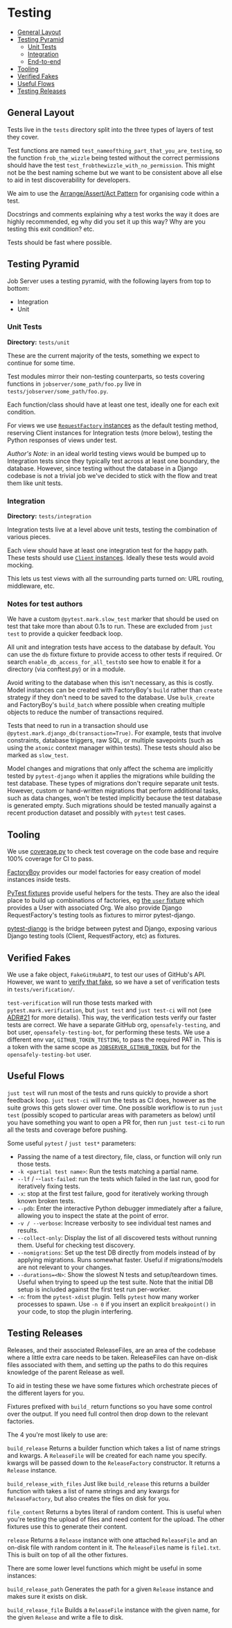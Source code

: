 # Testing

- [General Layout](#general-layout)
- [Testing Pyramid](#testing-pyramid)
  - [Unit Tests](#unit-tests)
  - [Integration](#integration)
  - [End-to-end](#end-to-end)
- [Tooling](#tooling)
- [Verified Fakes](#verified-fakes)
- [Useful Flows](#useful-flows)
- [Testing Releases](#testing-releases)

## General Layout
Tests live in the `tests` directory split into the three types of layers of test they cover.

Test functions are named `test_nameofthing_part_that_you_are_testing`, so the function `frob_the_wizzle` being tested without the correct permissions should have the test `test_frobthewizzle_with_no_permission`.
This might not be the best naming scheme but we want to be consistent above all else to aid in test discoverability for developers.

We aim to use the [Arrange/Assert/Act Pattern](https://java-design-patterns.com/patterns/arrange-act-assert/) for organising code within a test.

Docstrings and comments explaining why a test works the way it does are highly recommended, eg why did you set it up this way? Why are you testing this exit condition? etc.

Tests should be fast where possible.


## Testing Pyramid

Job Server uses a testing pyramid, with the following layers from top to bottom:

* Integration
* Unit

### Unit Tests
**Directory:** `tests/unit`

These are the current majority of the tests, something we expect to continue for some time.

Test modules mirror their non-testing counterparts, so tests covering functions in `jobserver/some_path/foo.py` live in `tests/jobserver/some_path/foo.py`.

Each function/class should have at least one test, ideally one for each exit condition.

For views we use [`RequestFactory` instances](https://docs.djangoproject.com/en/5.1/topics/testing/advanced/#the-request-factory) as the default testing method, reserving Client instances for Integration tests (more below), testing the Python responses of views under test.

*Author's Note:* in an ideal world testing views would be bumped up to Integration tests since they typically test across at least one boundary, the database.
However, since testing without the database in a Django codebase is not a trivial job we've decided to stick with the flow and treat them like unit tests.


### Integration
**Directory:** `tests/integration`

Integration tests live at a level above unit tests, testing the combination of various pieces.

Each view should have at least one integration test for the happy path.
These tests should use [`Client` instances](https://docs.djangoproject.com/en/5.1/topics/testing/tools/#the-test-client).
Ideally these tests would avoid mocking.

This lets us test views with all the surrounding parts turned on: URL routing, middleware, etc.

### Notes for test authors

We have a custom `@pytest.mark.slow_test` marker that should be used on test
that take more than about 0.1s to run. These are excluded from `just test` to
provide a quicker feedback loop.

All unit and integration tests have access to the database by default. You can
use the `db` fixture fixture to provide access to other tests if required. Or
search `enable_db_access_for_all_tests`to see how to enable it for a directory
(via conftest.py) or in a module.

Avoid writing to the database when this isn't necessary, as this is costly.
Model instances can be created with FactoryBoy's `build` rather than `create`
strategy if they don't need to be saved to the database. Use `bulk_create` and
FactoryBoy's `build_batch` where possible when creating multiple objects to
reduce the number of transactions required.

Tests that need to run in a transaction should use
`@pytest.mark.django_db(transaction=True)`. For example, tests that involve
constraints, database triggers, raw SQL, or multiple savepoints (such as using
the `atomic` context manager within tests).  These tests should also be marked
as `slow_test`.

Model changes and migrations that only affect the schema are implicitly tested
by `pytest-django` when it applies the migrations while building the test
database. These types of migrations don't require separate unit tests. However,
custom or hand-written migrations that perform additional tasks, such as data
changes, won't be tested implicitly because the test database is generated
empty. Such migrations should be tested manually against a recent production
dataset and possibly with `pytest` test cases.


## Tooling
We use [coverage.py](https://coverage.readthedocs.io/) to check test coverage on the code base and require 100% coverage for CI to pass.

[FactoryBoy](https://factoryboy.readthedocs.io/) provides our model factories for easy creation of model instances inside tests.

[PyTest fixtures](https://docs.pytest.org/en/latest/reference/fixtures.html) provide useful helpers for the tests.
They are also the ideal place to build up combinations of factories, eg [the `user` fixture](https://github.com/opensafely-core/job-server/blob/62a376aa120542d246efd854bc1d4de1b70a60cf/tests/conftest.py#L63-L77) which provides a User with associated Org.
We also provide Django RequestFactory's testing tools as fixtures to mirror pytest-django.

[pytest-django](https://pytest-django.readthedocs.io/en/latest/) is the bridge between pytest and Django, exposing various Django testing tools (Client, RequestFactory, etc) as fixtures.


## Verified Fakes
We use a fake object, `FakeGitHubAPI`, to test our uses of GitHub's API.
However, we want to [verify that fake](https://pythonspeed.com/articles/verified-fakes/), so we have a set of verification tests in `tests/verification/`.

`test-verification` will run those tests marked with `pytest.mark.verification`, but `just test` and `just test-ci` will not (see [ADR#21](docs/adr/0022-move-verification-tests.md) for more details).
This way, the verification tests verify our faster tests are correct.
We have a separate GitHub org, `opensafely-testing`, and bot user, `opensafely-testing-bot`, for performing these tests.
We use a different env var, `GITHUB_TOKEN_TESTING`, to pass the required PAT in.
This is a token with the same scope as [`JOBSERVER_GITHUB_TOKEN`](DEVELOPERS.md#rotating-the-read-only-github-token), but for the `opensafely-testing-bot` user.


## Useful Flows

`just test` will run most of the tests and runs quickly to provide a short feedback
loop. `just test-ci` will run the tests as CI does, however as the suite grows
this gets slower over time. One possible workflow is to run `just test`
(possibly scoped to particular areas with parameters as below) until you have
something you want to open a PR for, then run `just test-ci` to run all the
tests and coverage before pushing.

Some useful `pytest` / `just test*` parameters:

* Passing the name of a test directory, file, class, or function will only run those tests.
* `-k <partial test name>`: Run the tests matching a partial name.
* `--lf` / --`last-failed`: run the tests which failed in the last run, good for iteratively fixing tests.
* `-x`: stop at the first test failure, good for iteratively working through known broken tests.
* `--pdb`: Enter the interactive Python debugger immediately after a failure, allowing you to inspect the state at the point of error.
* `-v / --verbose`: Increase verbosity to see individual test names and results.
* `--collect-only`: Display the list of all discovered tests without running them. Useful for checking test discovery.
* `--nomigrations`: Set up the test DB directly from models instead of by applying migrations. Runs somewhat faster. Useful if migrations/models are not relevant to your changes.
* `--durations=<N>`: Show the slowest N tests and setup/teardown times. Useful when trying to speed up the test suite. Note that the initial DB setup is included against the first test run per-worker.
* `-n`: from the `pytest-xdist` plugin. Tells `pytest` how many worker processes to
  spawn. Use `-n 0` if you insert an explicit `breakpoint()` in your code, to
  stop the plugin interfering.


## Testing Releases
Releases, and their associated ReleaseFiles, are an area of the codebase where a little extra care needs to be taken.  ReleaseFiles can have on-disk files associated with them, and setting up the paths to do this requires knowledge of the parent Release as well.

To aid in testing these we have some fixtures which orchestrate pieces of the different layers for you.

Fixtures prefixed with `build_` return functions so you have some control over the output.
If you need full control then drop down to the relevant factories.

The 4 you're most likely to use are:

`build_release`
Returns a builder function which takes a list of name strings and kwargs.
A `ReleaseFile` will be created for each name you specify.
kwargs will be passed down to the `ReleaseFactory` constructor.
It returns a `Release` instance.

`build_release_with_files`
Just like `build_release` this returns a builder function with takes a list of name strings and any kwargs for `ReleaseFactory`, but also creates the files on disk for you.

`file_content`
Returns a bytes literal of random content.
This is useful when you're testing the upload of files and need content for the upload.
The other fixtures use this to generate their content.

`release`
Returns a `Release` instance with one attached `ReleaseFile` and an on-disk file with random content in it.  The `ReleaseFile`s name is `file1.txt`.
This is built on top of all the other fixtures.


There are some lower level functions which might be useful in some instances:

`build_release_path`
Generates the path for a given `Release` instance and makes sure it exists on disk.

`build_release_file`
Builds a `ReleaseFile` instance with the given name, for the given `Release` and write a file to disk.
